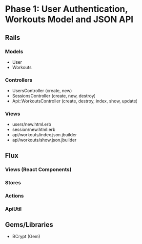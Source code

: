 # Phase 1: User Authentication, Workouts Model and JSON API

## Rails
### Models
* User
* Workouts

### Controllers
* UsersController (create, new)
* SessionsController (create, new, destroy)
* Api::WorkoutsController (create, destroy, index, show, update)

### Views
* users/new.html.erb
* session/new.html.erb
* api/workouts/index.json.jbuilder
* api/workouts/show.json.jbuilder


## Flux
### Views (React Components)

### Stores

### Actions

### ApiUtil

## Gems/Libraries
* BCrypt (Gem)
